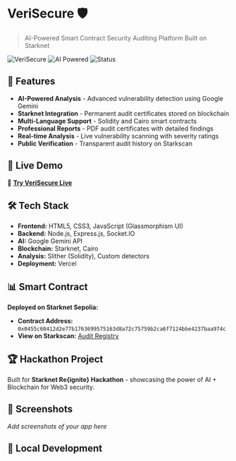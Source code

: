 # VeriSecure 🛡️

> AI-Powered Smart Contract Security Auditing Platform Built on Starknet

![VeriSecure](https://img.shields.io/badge/Built%20on-Starknet-blue)
![AI Powered](https://img.shields.io/badge/AI-Gemini%20Powered-green)
![Status](https://img.shields.io/badge/Status-Live-brightgreen)

## 🌟 Features

- **AI-Powered Analysis** - Advanced vulnerability detection using Google Gemini
- **Starknet Integration** - Permanent audit certificates stored on blockchain  
- **Multi-Language Support** - Solidity and Cairo smart contracts
- **Professional Reports** - PDF audit certificates with detailed findings
- **Real-time Analysis** - Live vulnerability scanning with severity ratings
- **Public Verification** - Transparent audit history on Starkscan

## 🚀 Live Demo

🔗 **[Try VeriSecure Live](https://your-deployment-url.vercel.app)**

## 🛠️ Tech Stack

- **Frontend:** HTML5, CSS3, JavaScript (Glassmorphism UI)
- **Backend:** Node.js, Express.js, Socket.IO
- **AI:** Google Gemini API
- **Blockchain:** Starknet, Cairo
- **Analysis:** Slither (Solidity), Custom detectors
- **Deployment:** Vercel

## 📊 Smart Contract

**Deployed on Starknet Sepolia:**
- **Contract Address:** `0x0455c60412d2e77b1763699575163d8a72c75759b2ca6f7124bbe4237baa974c`
- **View on Starkscan:** [Audit Registry](https://sepolia.starkscan.co/contract/0x0455c60412d2e77b1763699575163d8a72c75759b2ca6f7124bbe4237baa974c)

## 🏆 Hackathon Project

Built for **Starknet Re{ignite} Hackathon** - showcasing the power of AI + Blockchain for Web3 security.

## 📱 Screenshots

_Add screenshots of your app here_

## 🔧 Local Development

